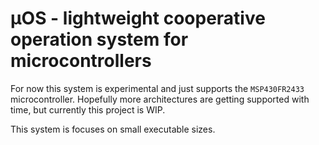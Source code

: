 # µOS - lightweight cooperative operation system for microcontrollers

For now this system is experimental and just supports the ``MSP430FR2433`` microcontroller.
Hopefully more architectures are getting supported with time, but currently this project is WIP.

This system is focuses on small executable sizes.

